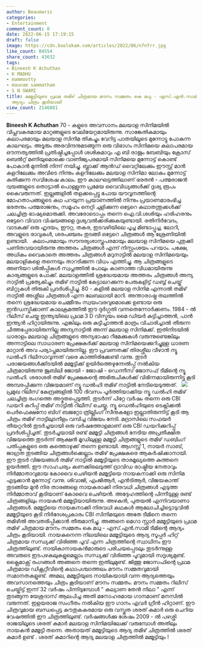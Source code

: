 ```yaml
---
author: Beaumaris
categories:
- Entertainment
comment_count: 0
date: 2022-06-15 17:19:15
draft: false
image: https://cdn.boolokam.com/articles/2022/06/nfnfrr.jpg
like_count: 84554
share_count: 43632
tags:
- Bineesh K Achuthan
- K MADHU
- mammootty
- maunam sammatham
- S N SWAMI
title: മമ്മൂട്ടിയുടെ പ്രഥമ തമിഴ് ചിത്രമായ മൗനം സമ്മതം കെ മധു - എസ്.എൻ.സാമി ടീമിന്റെ
  ആദ്യം ചിത്രം കൂടിയായി
view_count: 2146881
---
```


**Bineesh K Achuthan** 70 - കളുടെ അവസാനം മലയാള സിനിമയിൽ വിപ്ലവകരമായ മാറ്റങ്ങളുടെ വേലിയേറ്റമായിരുന്നു. സാങ്കേതികമായും കലാപരമായും മലയാള സിനിമ തികച്ചും വേറിട്ട പാതയിലൂടെ മുന്നോട്ടു പോകുന്ന കാലഘട്ടം. അടൂരും അരവിന്ദനുമടങ്ങുന്ന ഒരു വിഭാഗം സിനിമയെ കലാപരമായ ഔന്നത്യത്തിൽ പ്രതിഷ്ഠിച്ചപ്പോൾ ശശികുമാറും എ ബി രാജും ബേബിയും ക്രോസ് ബെൽറ്റ് മണിയുമൊക്കെ വാണിജ്യപരമായി സിനിമയെ മുന്നോട്ട് കൊണ്ട് പോകാൻ മുന്നിൽ നിന്ന് നയിച്ചു. ബ്ലാക്ക് ആൻഡ് വൈറ്റിലേക്കും ഈസ്റ്റ് മാൻ കളറിലേക്കും അവിടെ നിന്നും കളറിലേക്കും മലയാള സിനിമാ ലോകം മുന്നോട്ട് കുതിക്കുന്ന സവിശേഷ കാലം. ഈ കാലഘട്ടത്തിലാണ് ഭരതൻ - പത്മരാജൻ ദ്വയങ്ങളുടെ തൊട്ടാൽ പൊള്ളുന്ന പ്രമേയ വൈവിധ്യങ്ങൾക്ക് ദൃശ്യ രൂപം കൈവരുന്നത്. ഇല്ലങ്ങളിൽ തളക്കപ്പെട്ടു പോയ യൗവ്വനത്തിന്റെ മോഹതാപങ്ങളുടെ കഥ പറയുന്ന പ്രയാണത്തിൽ നിന്നും പ്രയാണമാരംഭിച്ച ഭരതനും പത്മരാജനും, സമൂഹം നെറ്റി ചുളിക്കുന്ന ഒട്ടേറെ കഥാതന്തുക്കൾക്ക് ചലച്ചിത്ര ഭാഷ്യമൊരുക്കി. അവരോടൊപ്പം തന്നെ ഐ.വി.ശശിയും ഹരിഹരനും ഒട്ടേറെ വിവാദ വിഷയങ്ങളെ ദൃശ്യവൽക്കരിക്കുകയുണ്ടായി. രതിനിർവേദം, വാടകക്ക് ഒരു ഹൃദയം, ഈറ്റ, തകര, ഇടവഴിയിലെ പൂച്ച മിണ്ടാപ്പൂച്ച, ലോറി, അവളുടെ രാവുകൾ, ശരപഞ്ചരം തുടങ്ങി ഒട്ടേറെ ചിത്രങ്ങൾ ആ ശ്രേണിയിൽ ഉണ്ടായി. &nbsp; കലാപരമായും സൗന്ദര്യശാസ്ത്രപരമായും മലയാള സിനിമയെ പുതുക്കി പണിതവയായിരുന്നു അത്തരം ചിത്രങ്ങൾ എന്ന് നിസ്സംശയം പറയാം. പക്ഷേ, അധികം വൈകാതെ അത്തരം ചിത്രങ്ങൾ മറുനാട്ടിൽ മലയാള സിനിമയെയും മലയാളികളെ തന്നെയും താറടിക്കുന്ന വിധം എത്തിച്ചു. ആ ചിത്രങ്ങളുടെ അണിയറ ശിൽപ്പികൾ സ്വപ്നത്തിൽ പോലും കാണാത്ത വിധമായിരുന്നു കാര്യങ്ങളുടെ പോക്ക്. മലയാളത്തിൽ ശ്രദ്ധേയമായ അത്തരം ചിത്രങ്ങൾ അന്യ നാട്ടിൽ പ്രത്യേകിച്ചും തമിഴ് നാട്ടിൽ കേട്ടാലറക്കുന്ന പേരുകളിട്ട് ഡബ്ബ് ചെയ്ത് ബിറ്റുകൾ തിരുകി പ്രദർശിപ്പിച്ചു. 80 - കളിൽ മലയാള സിനിമ എന്നാൽ തമിഴ് നാട്ടിൽ അശ്ലീല ചിത്രങ്ങൾ എന്ന ലേബലായി മാറി. അന്താരാഷ്ട്ര തലത്തിൽ തന്നെ ശ്രദ്ധേയമായ ചെമ്മീനും സ്വയംവരവുമൊക്കെ ഉണ്ടായ ഒരു ഇൻഡസ്ട്രിക്കാണ് കാലക്രമത്തിൽ ഈ ദുർഗ്ഗതി വന്നതെന്നോർക്കണം. 1984 - ൽ റിലീസ് ചെയ്ത ഇന്ത്യയിലെ പ്രഥമ 3 D വിസ്മയം മൈ ഡിയർ കുട്ടിച്ചാത്തൻ, പാൻ ഇന്ത്യൻ ഹിറ്റായിരുന്നു. എങ്കിലും ഒരു കുട്ടിച്ചാത്തൻ മാത്രം വിചാരിച്ചാൽ തീരുന്ന ചീത്തപ്പേരായിരുന്നില്ല അന്യനാട്ടിൽ അന്ന് മലയാള സിനിമക്ക്. ഇതിനിടയിൽ ധാരാളം മലയാള ചിത്രങ്ങളുടെ അന്യഭാഷാ റീമേക്കുകൾ വരുന്നുണ്ടെങ്കിലും അന്നാട്ടിലെ സാധാരണ പ്രേക്ഷകർക്ക് മലയാള സിനിമയെക്കുറിച്ചുള്ള ധാരണ മാറ്റാൻ അവ പര്യാപ്തമായിരുന്നില്ല. ഈ പ്രവണതക്ക് തിരശ്ശീല വീഴാൻ ന്യൂ ഡൽഹി റിലീസാവുന്നത് വരെ കാത്തിരിക്കേണ്ടി വന്നു. തുടർ പരാജയങ്ങൾക്കിടയിൽ മമ്മൂട്ടിക്ക് ഉയിർത്തെഴുന്നേൽപ്പ് നൽകിയ ചിത്രമായിരുന്നു ജൂബിലി ജോയി - ജോഷി - ഡെന്നീസ് ജോസഫ് ടീമിന്റെ ന്യൂ ഡൽഹി. ശരാശരി തമിഴ് പ്രേക്ഷകന്റെ അഭിരുചികൾക്ക് വിഭിന്നമായിരുന്നിട്ടു കൂടി അമ്പരപ്പിക്കുന്ന വിജയമാണ് ന്യൂ ഡൽഹി തമിഴ് നാട്ടിൽ നേടിയെടുത്തത്. &nbsp; ![](https://cdn.boolokam.com/articles/2022/06/nfnfrr.jpg) പ്രമുഖ റിലീസ് കേന്ദ്രങ്ങളിൽ 100 ദിവസം പൂർത്തിയാക്കിയ ന്യൂ ഡൽഹി തമിഴ് ചലച്ചിത്ര രംഗത്തെ അദ്ഭുതപ്പെടുത്തി. തുടർന്ന് പിറ്റേ വർഷം തന്നെ ഒരു CBI ഡയറി കുറിപ്പ് തമിഴ് നാട്ടിൽ റിലീസ് ചെയ്തു. ന്യൂ ഡെൽഹിയുടെ ടെക്നിക്കൽ പെർഫെക്ഷനോ ബിഗ് ബജറ്റോ ത്രില്ലിംഗ് സീനുകളോ ഇല്ലാതിരുന്നിട്ട് കൂടി ആ ചിത്രം തമിഴ് നാട്ടിലുടനീളം വമ്പിച്ച വിജയം നേടി. മദ്രാസിലെ സഫയർ തീയറ്ററിൽ തുടർച്ചയായി ഒരു വർഷത്തോളമാണ് ഒരു CBI ഡയറിക്കുറിപ്പ് പ്രദർശിപ്പിച്ചത്. തുടർച്ചയായി രണ്ട് മമ്മൂട്ടി ചിത്രങ്ങൾ നേടിയ അപ്രതീക്ഷിത വിജയത്തെ തുടർന്ന് ആക്ഷൻ മൂഡിലുള്ള മമ്മൂട്ടി ചിത്രങ്ങളുടെ തമിഴ് ഡബിംഗ് പതിപ്പുകളുടെ ഒരു കുത്തൊഴുക്ക് തന്നെ ഉണ്ടായി. ആഗസ്റ്റ് 1, നായർ സാബ്, ജാഗ്രത തുടങ്ങിയ ചിത്രങ്ങൾക്കെല്ലാം തമിഴ് പ്രേക്ഷകരെ ആകർഷിക്കാനായി. ഈ തുടർ വിജയങ്ങൾ തമിഴ് നാട്ടിൽ മമ്മൂട്ടിയുടെ താരമൂല്യത്തെ കുത്തനെ ഉയർത്തി. ഈ സാഹചര്യം കണക്കിലെടുത്ത് ദ്രാവിഡ രാഷ്ട്രീയ നേതാവും നിർമ്മാതാവുമായ കോവൈ ചെഴിയൻ മമ്മൂട്ടിയെ നായകനാക്കി ഒരു സിനിമ എടുക്കാൻ മുന്നോട്ട് വന്നു. ശിവാജി, എംജിആർ, എൻടിആർ, വിജയകാന്ത് തുടങ്ങിയ മുൻ നിര താരങ്ങളെ നായകരാക്കി നിരവധി ചിത്രങ്ങൾ എടുത്ത നിർമ്മാതാവ് കൂടിയാണ് കോവൈ ചെഴിയൻ. അദ്ദേഹത്തിന്റെ പിന്നീടുള്ള രണ്ട് ചിത്രങ്ങളിലും നായകൻ മമ്മൂട്ടിയായിരുന്നു. അഴകൻ, പുതയൽ എന്നിവയാണാ ചിത്രങ്ങൾ. മമ്മൂട്ടിയെ നായകനാക്കി നിരവധി കഥകൾ ആലോചിച്ചിട്ടൊടുവിൽ മമ്മൂട്ടിയുടെ കൂടി നിർദേശപ്രകാരം CBI സിനിമയുടെ അതേ ടീമിനെ തന്നെ തമിഴിൽ അവതരിപ്പിക്കാൻ തീരുമാനിച്ചു. അങ്ങനെ മെഗാ സ്റ്റാർ മമ്മൂട്ടിയുടെ പ്രഥമ തമിഴ് ചിത്രമായ മൗനം സമ്മതം കെ മധു - എസ്.എൻ.സാമി ടീമിന്റെ ആദ്യം ചിത്രം കൂടിയായി. നായകനെന്ന നിലയിലെ മമ്മൂട്ടിയുടെ ആദ്യ സൂപ്പർ ഹിറ്റ് ചിത്രമായ സന്ധ്യക്ക് വിരിഞ്ഞ പൂവ് എന്ന ചിത്രത്തിന്റെ സ്വാധീനം ഈ ചിത്രത്തിലുണ്ട്. നായികാനായകൻമാരുടെ പരിചയപ്പെടലും തുടർന്നുള്ള അവരുടെ ഇടപഴകലുകളുമെല്ലാം സന്ധ്യക്ക് വിരിഞ്ഞ പൂവുമായി സദൃശ്യമുണ്ട്. ക്ലൈമാക്സ് രംഗങ്ങൾ അങ്ങനെ തന്നെ ഇതിലുമുണ്ട്. ജിത്തു ജോസഫിന്റെ പ്രഥമ ചിത്രമായ ഡിക്റ്ററ്റീവിന്റെ കഥാപശ്ചാത്തലം മൗനം സമ്മതവുമായി സമാനതകളുണ്ട്. അമല, മമ്മൂട്ടിയുടെ നായികയായി വന്ന ആദ്യത്തെയും അവസാനത്തെയും ചിത്രം കൂടിയാണ് മൗനം സമ്മതം. മൗനം സമ്മതം റിലീസ് ചെയ്തിട്ട് ഇന്ന് 32 വർഷം പിന്നിടുമ്പോൾ " കല്യാണ തേൻ നിലാ " എന്ന് തുടങ്ങുന്ന യേശുദാസ് ആലപിച്ച അതി മനോഹരമായ ഗാനമാണ് മനസിൽ വരുന്നത്. ഇളയരാജ സംഗീതം നൽകിയ ഈ ഗാനം എവർ ഗ്രീൻ ഹിറ്റാണ്. ഈ ചിത്രവുമായ ബന്ധപ്പെട്ട കൗതുകകരമായ ഒരു വസ്തുത ശരത് കുമാർ ഒരു ചെറിയ വേഷത്തിൽ ഈ ചിത്രത്തിലുണ്ട്. വർഷങ്ങൾക്കു ശേഷം 2009 - ൽ പഴശ്ശി രാജയിലൂടെ ശരത് കുമാർ മലയാള സിനിമയിലേക്ക് വരുമ്പോൾ അതിലും നായകൻ മമ്മൂട്ടി തന്നെ. അതായത് മമ്മൂട്ടിയുടെ ആദ്യ തമിഴ് ചിത്രത്തിൽ ശരത് കുമാർ ഉണ്ട് . ശരത് കുമാറിന്റെ ആദ്യ മലയാള ചിത്രത്തിൽ മമ്മൂട്ടിയും !